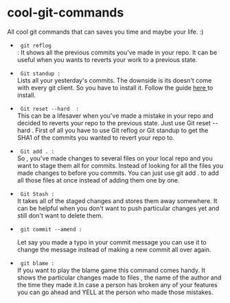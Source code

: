 # cool-git-commands
All cool git commands that can saves you time and maybe your life. :)

<ul>

<p> <li> <code> git reflog </code> </li> :  It shows all the previous commits you've made in your repo. It can be useful when you wants to reverts your work to a previous state.  </p>


<p> <li>  <code> Git standup :  </code> </li> Lists all your yesterday's commits. The downside is its doesn't come with every git client. So you have to install it. Follow the guide <a href="https://github.com/kamranahmedse/git-standup"> here </a> to install. </p>


<p> <li>  <code> Git reset --hard  : </code> </li>  This can be a lifesaver when you've made  a mistake in  your repo and decided to reverts your repo to the previous state. Just use <italic> Git reset --hard <The SHA1 of the commits you want to revert to>  </italic> . First of all you have to use <italic> Git reflog </italic> or <italic> Git standup </italic> to get the SHA1 of the commits you wanted to revert your repo to. </p> 


<p> <li>  <code> Git add . : </code> </li>  So , you've made changes to several files on your local repo and you want to stage them all for commits. Instead of looking for all the files you made changes to before you commits. You can just use <italic> git add . </italic> to add all those files at once instead of adding them one by one. </p>


<p> <li>  <code> Git Stash : </code> </li> It  takes all of the staged changes and stores them away somewhere. It can be helpful when you don't want to push  particular changes yet and still don't want to delete them. </p>

<p> <li> <code> git commit --amend :  </code> </li> 

Let say you made a typo in your  commit message you can use it to change the message instead of making a new commit all over again. </p>

<p> <li> <code> git blame : </code> </li> If you want to play the blame game this command comes handy. It shows the particular changes made to files , the name of the author and the time they made it.In case a person has broken any of your features you can go ahead and YELL at the person who made those mistakes. </p>


</ul> 